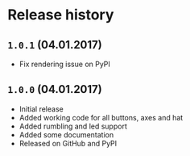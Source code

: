# Release history

## `1.0.1` (04.01.2017)

- Fix rendering issue on PyPI

## `1.0.0` (04.01.2017)

- Initial release
- Added working code for all buttons, axes and hat
- Added rumbling and led support
- Added some documentation
- Released on GitHub and PyPI
